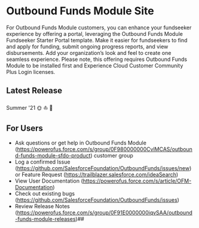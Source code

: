 # Outbound Funds Module Site

For Outbound Funds Module customers, you can enhance your fundseeker experience by offering a portal, leveraging the Outbound Funds Module Fundseeker Starter Portal template. Make it easier for fundseekers to find and apply for funding, submit ongoing progress reports, and view disbursements. Add your organization’s look and feel to create one seamless experience. Please note, this offering requires Outbound Funds Module to be installed first and Experience Cloud Customer Community Plus Login licenses.

## Latest Release

Summer '21 🌞 ⛵ 🌊

## For Users

-   Ask questions or get help in Outbound Funds Module (https://powerofus.force.com/s/group/0F980000000CvlMCAS/outbound-funds-module-sfdo-product) customer group
-   Log a confirmed Issue (https://github.com/SalesforceFoundation/OutboundFunds/issues/new) or Feature Request (https://trailblazer.salesforce.com/ideaSearch)
-   View User Documentation (https://powerofus.force.com/s/article/OFM-Documentation)
-   Check out existing bugs (https://github.com/SalesforceFoundation/OutboundFunds/issues)
-   Review Release Notes (https://powerofus.force.com/s/group/0F91E0000000iqvSAA/outbound-funds-module-releases)##
